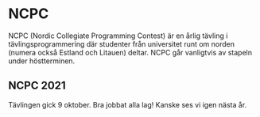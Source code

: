 # NCPC

NCPC (Nordic Collegiate Programming Contest) är en årlig tävling i
tävlingsprogrammering där studenter från universitet runt om norden (numera
också Estland och Litauen) deltar. NCPC går vanligtvis av stapeln under
höstterminen.

## NCPC 2021

Tävlingen gick 9 oktober. Bra jobbat alla lag! Kanske ses vi igen nästa år.
